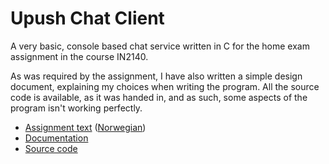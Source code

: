 # Upush Chat Client

A very basic, console based chat service written in C for the home exam assignment in the course IN2140.

As was required by the assignment, I have also written a simple design document, explaining my choices when writing the program. All the source code is available, as it was handed in, and as such, some aspects of the program isn't working perfectly.

- [Assignment text](HE1_UPush_Chat_Service.pdf) ([Norwegian](HE1_UPush_chattjeneste.pdf))
- [Documentation](Dokumentasjon.pdf)
- [Source code](src)
